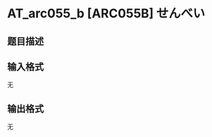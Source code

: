 # AT_arc055_b [ARC055B] せんべい

## 题目描述

[problemUrl]: https://atcoder.jp/contests/arc055/tasks/arc055_b

## 输入格式

无

## 输出格式

无